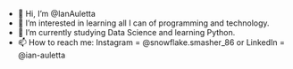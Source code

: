 - 👋 Hi, I’m @IanAuletta
- 👀 I’m interested in learning all I can of programming and technology.
- 🌱 I’m currently studying Data Science and learning Python.
- 📫 How to reach me: Instagram = @snowflake.smasher_86 or LinkedIn = @ian-auletta

